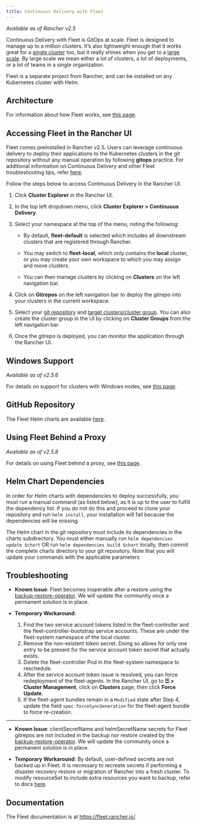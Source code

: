 ```yaml
---
title: Continuous Delivery with Fleet
---
```


_Available as of Rancher v2.5_

Continuous Delivery with Fleet is GitOps at scale. Fleet is designed to manage up to a million clusters. It’s also lightweight enough that it works great for a [single cluster](https://fleet.rancher.io/single-cluster-install/) too, but it really shines when you get to a [large scale](https://fleet.rancher.io/multi-cluster-install/). By large scale we mean either a lot of clusters, a lot of deployments, or a lot of teams in a single organization.

Fleet is a separate project from Rancher, and can be installed on any Kubernetes cluster with Helm.


## Architecture

For information about how Fleet works, see [this page](../explanations/integrations-in-rancher/fleet-gitops-at-scale/architecture.md).

## Accessing Fleet in the Rancher UI

Fleet comes preinstalled in Rancher v2.5. Users can leverage continuous delivery to deploy their applications to the Kubernetes clusters in the git repository without any manual operation by following **gitops** practice. For additional information on Continuous Delivery and other Fleet troubleshooting tips, refer [here](https://fleet.rancher.io/troubleshooting/).

Follow the steps below to access Continuous Delivery in the Rancher UI:

1. Click **Cluster Explorer** in the Rancher UI.

1. In the top left dropdown menu, click **Cluster Explorer > Continuous Delivery**.

1. Select your namespace at the top of the menu, noting the following:

    - By default, **fleet-default** is selected which includes all downstream clusters that are registered through Rancher.

    - You may switch to **fleet-local**, which only contains the **local** cluster, or you may create your own workspace to which you may assign and move clusters.

    - You can then manage clusters by clicking on **Clusters** on the left navigation bar.

1. Click on **Gitrepos** on the left navigation bar to deploy the gitrepo into your clusters in the current workspace.

1. Select your [git repository](https://fleet.rancher.io/gitrepo-add/) and [target clusters/cluster group](https://fleet.rancher.io/gitrepo-targets). You can also create the cluster group in the UI by clicking on **Cluster Groups** from the left navigation bar.

1. Once the gitrepo is deployed, you can monitor the application through the Rancher UI.

## Windows Support

_Available as of v2.5.6_

For details on support for clusters with Windows nodes, see [this page](../explanations/integrations-in-rancher/fleet-gitops-at-scale/windows-support.md).

## GitHub Repository

The Fleet Helm charts are available [here](https://github.com/rancher/fleet/releases/tag/v0.3.10).

## Using Fleet Behind a Proxy

_Available as of v2.5.8_

For details on using Fleet behind a proxy, see [this page](../explanations/integrations-in-rancher/fleet-gitops-at-scale/use-fleet-behind-a-proxy.md).

## Helm Chart Dependencies

In order for Helm charts with dependencies to deploy successfully, you must run a manual command (as listed below), as it is up to the user to fulfill the dependency list. If you do not do this and proceed to clone your repository and run `helm install`, your installation will fail because the dependencies will be missing.

The Helm chart in the git repository must include its dependencies in the charts subdirectory. You must either manually run `helm dependencies update $chart` OR run `helm dependencies build $chart` locally, then commit the complete charts directory to your git repository. Note that you will update your commands with the applicable parameters

## Troubleshooting

- **Known Issue**: Fleet becomes inoperable after a restore using the [backup-restore-operator](../how-to-guides/new-user-guides/backup-restore-and-disaster-recovery/back-up-rancher.md#1-install-the-rancher-backup-operator). We will update the community once a permanent solution is in place.

- **Temporary Workaround**:

    1. Find the two service account tokens listed in the fleet-controller and the fleet-controller-bootstrap service accounts. These are under the fleet-system namespace of the local cluster.
    1. Remove the non-existent token secret. Doing so allows for only one entry to be present for the service account token secret that actually exists.
    1. Delete the fleet-controller Pod in the fleet-system namespace to reschedule.
    1. After the service account token issue is resolved, you can force redeployment of the fleet-agents. In the Rancher UI, go to **☰ > Cluster Management**, click on **Clusters** page, then click **Force Update**.
    1. If the fleet-agent bundles remain in a `Modified` state after Step 4, update the field `spec.forceSyncGeneration` for the fleet-agent bundle to force re-creation.

---

- **Known Issue**: clientSecretName and helmSecretName secrets for Fleet gitrepos are not included in the backup nor restore created by the [backup-restore-operator](../how-to-guides/new-user-guides/backup-restore-and-disaster-recovery/back-up-rancher.md#1-install-the-rancher-backup-operator). We will update the community once a permanent solution is in place.

- **Temporary Workaround**: By default, user-defined secrets are not backed up in Fleet. It is necessary to recreate secrets if performing a disaster recovery restore or migration of Rancher into a fresh cluster. To modify resourceSet to include extra resources you want to backup, refer to docs [here](https://github.com/rancher/backup-restore-operator#user-flow).

## Documentation

The Fleet documentation is at https://fleet.rancher.io/.



